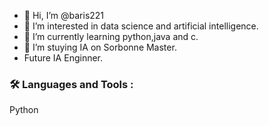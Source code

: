 - 👋 Hi, I’m @baris221
- 👀 I’m interested in data science and artificial intelligence.
- 🌱 I’m currently learning python,java and c.
- 💞️ I’m stuying IA on Sorbonne Master.
- Future IA Enginner.

### :hammer_and_wrench: Languages and Tools :
Python

<!---
baris221/baris221 is a ✨ special ✨ repository because its `README.md` (this file) appears on your GitHub profile.
You can click the Preview link to take a look at your changes.
--->
